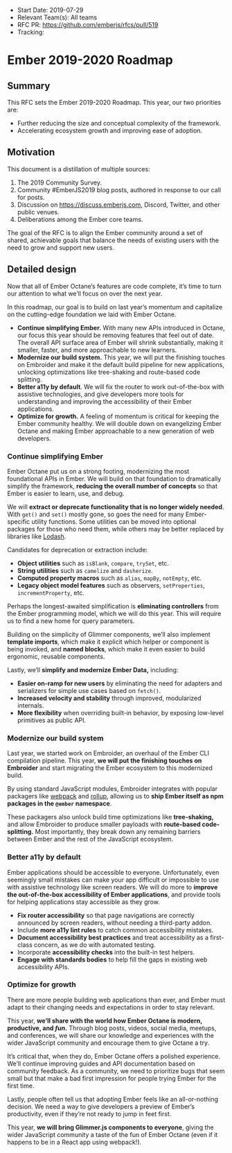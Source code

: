 - Start Date: 2019-07-29
- Relevant Team(s): All teams
- RFC PR: https://github.com/emberjs/rfcs/pull/519
- Tracking: 

# Ember 2019-2020 Roadmap

## Summary

This RFC sets the Ember 2019-2020 Roadmap. This year, our two priorities are:

- Further reducing the size and conceptual complexity of the framework.
- Accelerating ecosystem growth and improving ease of adoption.

## Motivation

This document is a distillation of multiple sources:

1. The 2019 Community Survey.
2. Community #EmberJS2019 blog posts, authored in response to our call for posts.
3. Discussion on https://discuss.emberjs.com, Discord, Twitter, and other public venues.
4. Deliberations among the Ember core teams.

The goal of the RFC is to align the Ember community around a set of shared, achievable goals that balance the needs of existing users with the need to grow and support new users.

## Detailed design

Now that all of Ember Octane’s features are code complete, it’s time to turn our attention to what we’ll focus on over the next year.

In this roadmap, our goal is to build on last year’s momentum and capitalize on the cutting-edge foundation we laid with Ember Octane.

- **Continue simplifying Ember.** With many new APIs introduced in Octane, our focus this year should be removing features that feel out of date. The overall API surface area of Ember will shrink substantially, making it smaller, faster, and more approachable to new learners.
- **Modernize our build system.** This year, we will put the finishing touches on Embroider and make it the default build pipeline for new applications, unlocking optimizations like tree-shaking and route-based code splitting.
- **Better a11y by default**. We will fix the router to work out-of-the-box with assistive technologies, and give developers more tools for understanding and improving the accessibility of their Ember applications.
- **Optimize for growth.** A feeling of momentum is critical for keeping the Ember community healthy. We will double down on evangelizing Ember Octane and making Ember approachable to a new generation of web developers.

### Continue simplifying Ember

Ember Octane put us on a strong footing, modernizing the most foundational APIs in Ember. We will build on that foundation to dramatically simplify the framework, **reducing the overall number of concepts** so that Ember is easier to learn, use, and debug.

We will **extract or deprecate functionality that is no longer widely needed**. With `get()` and `set()` mostly gone, so goes the need for many Ember-specific utility functions. Some utilities can be moved into optional packages for those who need them, while others may be better replaced by libraries like [Lodash](https://lodash.com/).

Candidates for deprecation or extraction include:

- **Object utilities** such as `isBlank`, `compare`, `trySet`, etc.
- **String utilities** such as `camelize` and `dasherize`.
- **Computed property macros** such as `alias`, `mapBy`, `notEmpty`, etc.
- **Legacy object model features** such as observers, `setProperties`, `incrementProperty`, etc.

Perhaps the longest-awaited simplification is **eliminating controllers** from the Ember programming model, which we will do this year. This will require us to find a new home for query parameters.

Building on the simplicity of Glimmer components, we’ll also implement **template imports**, which make it explicit which helper or component is being invoked, and **named blocks**, which make it even easier to build ergonomic, reusable components.

Lastly, we’ll **simplify and modernize Ember Data,** including:

- **Easier on-ramp for new users** by eliminating the need for adapters and serializers for simple use cases based on `fetch()`.
- **Increased velocity and stability** through improved, modularized internals.
- **More flexibility** when overriding built-in behavior, by exposing low-level primitives as public API.

### Modernize our build system

Last year, we started work on Embroider, an overhaul of the Ember CLI compilation pipeline. This year, **we will put the finishing touches on Embroider** and start migrating the Ember ecosystem to this modernized build.

By using standard JavaScript modules, Embroider integrates with popular packagers like [webpack](https://webpack.js.org/) and [r](https://rollupjs.org/guide/en/)[ollup](https://rollupjs.org/guide/en/), allowing us to **ship Ember itself as npm packages in the `@ember` namespace**. 

These packagers also unlock build time optimizations like **tree-shaking,** and allow Embroider to produce smaller payloads with **route-based code-splitting.** Most importantly, they break down any remaining barriers between Ember and the rest of the JavaScript ecosystem.

### Better a11y by default

Ember applications should be accessible to everyone. Unfortunately, even seemingly small mistakes can make your app difficult or impossible to use with assistive technology like screen readers. We will do more to **improve the out-of-the-box accessibility of Ember applications**, and provide tools for helping applications stay accessible as they grow.

- **Fix router accessibility** so that page navigations are correctly announced by screen readers, without needing a third-party addon.
- Include **more a11y lint rules** to catch common accessibility mistakes.
- **Document accessibility best practices** and treat accessibility as a first-class concern, as we do with automated testing.
- Incorporate **accessibility checks** into the built-in test helpers.
- **Engage with standards bodies** to help fill the gaps in existing web accessibility APIs.

### Optimize for growth

There are more people building web applications than ever, and Ember must adapt to their changing needs and expectations in order to stay relevant.

This year, **we’ll share with the world how Ember Octane is modern, productive, and _fun_.** Through blog posts, videos, social media, meetups, and conferences, we will share our knowledge and experiences with the wider JavaScript community and encourage them to give Octane a try.

It’s critical that, when they do, Ember Octane offers a polished experience. We’ll continue improving guides and API documentation based on community feedback. As a community, we need to prioritize bugs that seem small but that make a bad first impression for people trying Ember for the first time.

Lastly, people often tell us that adopting Ember feels like an all-or-nothing decision. We need a way to give developers a preview of Ember’s productivity, even if they’re not ready to jump in feet first.

This year, **we will bring Glimmer.js components to everyone**, giving the wider JavaScript community a taste of the fun of Ember Octane (even if it happens to be in a React app using webpack!).
